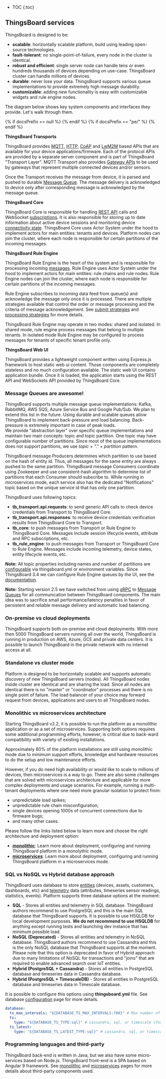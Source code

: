 * TOC
{:toc}

## ThingsBoard services

ThingsBoard is designed to be:

* **scalable**: horizontally scalable platform, build using leading open-source technologies.
* **fault-tolerant**: no single-point-of-failure, every node in the cluster is identical.
* **robust and efficient**: single server node can handle tens or even hundreds thousands of devices depending on use-case. 
ThingsBoard cluster can handle millions of devices.
* **durable**: never lose your data. ThingsBoard supports various queue implementations to provide extremely high message durability.
* **customizable**: adding new functionality is easy with customizable widgets and rule engine nodes.


The diagram below shows key system components and interfaces they provide. Let's walk through them.


{% if docsPrefix == null %}
<object width="100%" data="/images/reference/thingsboard-architecture.svg"></object>
{% endif %}
{% if docsPrefix == "pe/" %}
<object width="100%" data="/images/reference/thingsboard-architecture-pe.svg"></object>
{% endif %}


**ThingsBoard Transports**
 
ThingsBoard provides [MQTT](/docs/{{docsPrefix}}reference/mqtt-api/), [HTTP](/docs/{{docsPrefix}}reference/http-api/), [CoAP](/docs/{{docsPrefix}}reference/coap-api/) and [LwM2M](/docs/{{docsPrefix}}reference/lwm2m-api/) based APIs that are available for your device applications/firmware. 
Each of the protocol APIs are provided by a separate server component and is part of ThingsBoard "Transport Layer". 
MQTT Transport also provides [Gateway APIs](/docs/{{docsPrefix}}reference/gateway-mqtt-api/) to be used by gateways that represent multiple connected devices and/or sensors.

Once the Transport receives the message from device, it is parsed and pushed to durable [Message Queue](/docs/{{docsPrefix}}reference/#message-queues-are-awesome). 
The message delivery is acknowledged to device only after corresponding message is acknowledged by the message queue.

**ThingsBoard Core**

ThingsBoard Core is responsible for handling [REST API](/docs/{{docsPrefix}}reference/rest-api/) calls and WebSocket [subscriptions](/docs/{{docsPrefix}}user-guide/telemetry/#websocket-api).
It is also responsible for storing up to date information about active device sessions and monitoring device [connectivity state](/docs/{{docsPrefix}}user-guide/device-connectivity-status/).
ThingsBoard Core uses Actor System under the hood to implement actors for main entities: tenants and devices. 
Platform nodes can join the cluster, where each node is responsible for certain partitions of the incoming messages.

**ThingsBoard Rule Engine**

ThingsBoard Rule Engine is the heart of the system and is responsible for processing incoming [messages](/docs/{{docsPrefix}}user-guide/rule-engine-2-0/overview/#rule-engine-message).
Rule Engine uses Actor System under the hood to implement actors for main entities: rule chains and rule nodes.
Rule Engine nodes can join the cluster, where each node is responsible for certain partitions of the incoming messages.

Rule Engine subscribes to incoming data feed from queue(s) and acknowledge the message only once it is processed. 
There are multiple strategies available that control the order or message processing and the criteria of message acknowledgement.
See [submit strategies](/docs/{{docsPrefix}}user-guide/rule-engine-2-5/queues/#queue-submit-strategy) and [processing strategies](/docs/{{docsPrefix}}user-guide/rule-engine-2-5/queues/#queue-processing-strategy)
for more details.

ThingsBoard Rule Engine may operate in two modes: shared and isolated. In shared mode, rule engine process messages that belong to multiple tenants.
In isolated mode Rule Engine may be configured to process messages for tenants of specific tenant profile only. 

**ThingsBoard Web UI**

ThingsBoard provides a lightweight component written using Express.js framework to host static web ui content. 
Those components are completely stateless and no much configuration available. 
The static web UI contains application bundle. Once it is loaded, the application starts using the REST API and WebSockets API provided by ThingsBoard Core.  
 
### Message Queues are awesome!

ThingsBoard supports multiple message queue implementations: Kafka, RabbitMQ, AWS SQS, Azure Service Bus and Google Pub/Sub. We plan to extend this list in the future.
Using durable and scalable queues allow ThingsBoard to implement back-pressure and load balancing. Back-pressure is extremely important in case of peak loads.  
We provide "abstraction layer" over specific queue implementations and maintain two main concepts: topic and topic partition. 
One topic may have configurable number of partitions. Since most of the queue implementations does not support partitions, we use *topic + "." + partition* pattern.
  
ThingsBoard message Producers determines which partition to use based on the hash of entity id. 
Thus, all messages for the same entity are always pushed to the same partition.
ThingsBoard message Consumers coordinate using Zookeeper and use consistent-hash algorithm to determine list of partitions that each Consumer should subscribe to.
While running in microservices mode, each service also has the dedicated "Notifications" topic based on the unique service id that has only one partition.      
   
ThingsBoard uses following topics:

 * **tb_transport.api.requests**: to send generic API calls to check device credentials from Transport to ThingsBoard Core.
 * **tb_transport.api.responses**: to receive device credentials verification results from ThingsBoard Core to Transport.
 * **tb_core**: to push messages from Transport or Rule Engine to ThingsBoard Core. Messages include session lifecycle events, attribute and RPC subscriptions, etc.
 * **tb_rule_engine**: to push messages from Transport or ThingsBoard Core to Rule Engine. Messages include incoming telemetry, device states, entity lifecycle events, etc.
 
**Note:** All topic properties including names and number of partitions are [configurable](/docs/{{docsPrefix}}user-guide/install/config/) via thingsboard.yml or environment variables. 
Since ThingsBoard 3.4 we can configure Rule Engine queues by the UI, see the [documentation](/docs/{{docsPrefix}}user-guide/rule-engine-2-5/queues/).

**Note:** Starting version 2.5 we have switched from using [gRPC](https://grpc.io/) to  [Message Queues](/docs/{{docsPrefix}}reference/#message-queues-are-awesome)
for all communication between ThingsBoard components. 
The main idea was to sacrifice small performance/latency penalties in favor of persistent and reliable message delivery and automatic load balancing.  

### On-premise vs cloud deployments

ThingsBoard supports both on-premise and cloud deployments. 
With more then 5000 ThingsBoard servers running all over the world, ThingsBoard is running in production on AWS, Azure, GCE and private data centers.
It is possible to launch ThingsBoard in the private network with no internet access at all.

### Standalone vs cluster mode

Platform is designed to be horizontally scalable and supports automatic discovery of new ThingsBoard servers (nodes). 
All ThingsBoard nodes inside cluster are identical and are sharing the load. 
Since all nodes are identical there is no "master" or "coordinator" processes and there is no single point of failure. 
The load balancer of your choice may forward request from devices, applications and users to all ThingsBoard nodes.

### Monolithic vs microservices architecture

Starting ThingsBoard v2.2, it is possible to run the platform as a monolithic application or as a set of microservices. 
Supporting both options requires some additional programming efforts, however, is critical due to back-ward compatibility with variety of existing installations.

Approximately 80% of the platform installations are still using monolithic mode due to minimum support efforts, knowledge and hardware resources to do the setup and low maintenance efforts.

However, if you do need high availability or would like to scale to millions of devices, then microservices is a way to go.
There are also some challenges that are solved with microservices architecture and applicable for more complex deployments and usage scenarios. 
For example, running a multi-tenant deployments where one need more granular isolation to protect from:

* unpredictable load spikes;
* unpredictable rule chain misconfiguration;
* single devices opening 1000s of concurrent connections due to firmware bugs;
* and many other cases.
 
Please follow the links listed below to learn more and choose the right architecture and deployment option:

* [**monolithic**](/docs/{{docsPrefix}}reference/monolithic): Learn more about deployment, configuring and running ThingsBoard platform in a monolythic mode.  
* [**microservices**](/docs/{{docsPrefix}}reference/msa): Learn more about deployment, configuring and running ThingsBoard platform in a microservices mode.
 

### SQL vs NoSQL vs Hybrid database approach

ThingsBoard uses database to store 
[entities](/docs/{{docsPrefix}}user-guide/entities-and-relations/) (devices, assets, customers, dashboards, etc) and 
[telemetry](/docs/{{docsPrefix}}user-guide/telemetry/) data (attributes, timeseries sensor readings, statistics, events). 
Platform supports three database options at the moment:

* **SQL** - Stores all entities and telemetry in SQL database. ThingsBoard authors recommend to use PostgreSQL and this is the main SQL database that ThingsBoard supports. 
It is possible to use HSQLDB for local development purposes. **We do not recommend to use HSQLDB** for anything except running tests and launching dev instance that has minimum possible load.
* **NoSQL (Deprecated)** - Stores all entities and telemetry in NoSQL database. ThingsBoard authors recommend to use Cassandra and this is the only NoSQL database that ThingsBoard supports at the moment.
Please note that this option is deprecated in favor of Hybrid approach due to many limitations of NoSQL for transactions and "joins" that are required to enable advanced search over IoT entities.
* **Hybrid (PostgreSQL + Cassandra)** - Stores all entities in PostgreSQL database and timeseries data in Cassandra database. 
* **Hybrid (PostgreSQL + TimescaleDB)** - Stores all entities in PostgreSQL database and timeseries data in Timescale database. 

It is possible to configure this options using **thingsboard.yml** file. See database [configuration](/docs/{{docsPrefix}}user-guide/install/config/) page for more details.

```yaml
database:
  ts_max_intervals: "${DATABASE_TS_MAX_INTERVALS:700}" # Max number of DB queries generated by single API call to fetch telemetry records
  ts:
    type: "${DATABASE_TS_TYPE:sql}" # cassandra, sql, or timescale (for hybrid mode, DATABASE_TS_TYPE value should be cassandra, or timescale)
  ts_latest:
    type: "${DATABASE_TS_LATEST_TYPE:sql}" # cassandra, sql, or timescale (for hybrid mode, DATABASE_TS_TYPE value should be cassandra, or timescale)

```

### Programming languages and third-party

ThingsBoard back-end is written in Java, but we also have some micro-services based on Node.js. ThingsBoard front-end is a SPA based on Angular 9 framework. 
See [monolithic](/docs/{{docsPrefix}}reference/monolithic) and [microservices](/docs/{{docsPrefix}}reference/monolithic) pages for more details about third-party components used.  
